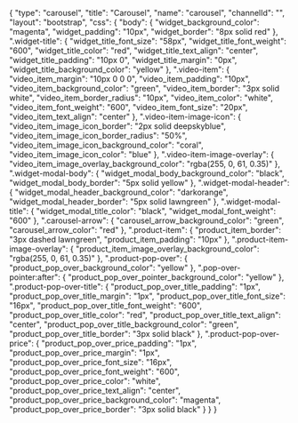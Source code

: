 {
  "type": "carousel",
  "title": "Carousel",
  "name": "carousel",
  "channelId": "",
  "layout": "bootstrap",
  "css": {
    "body": {
      "widget_background_color": "magenta",
      "widget_padding": "10px",
      "widget_border": "8px solid red"
    },
    ".widget-title": {
      "widget_title_font_size": "58px",
      "widget_title_font_weight": "600",
      "widget_title_color": "red",
      "widget_title_text_align": "center",
      "widget_title_padding": "10px 0",
      "widget_title_margin": "0px",
      "widget_title_background_color": "yellow"
    },
    ".video-item": {
      "video_item_margin": "10px 0 0 0",
      "video_item_padding": "10px",
      "video_item_background_color": "green",
      "video_item_border": "3px solid white",
      "video_item_border_radius": "10px",
      "video_item_color": "white",
      "video_item_font_weight": "600",
      "video_item_font_size": "20px",
      "video_item_text_align": "center"
    },
    ".video-item-image-icon": {
      "video_item_image_icon_border": "2px solid deepskyblue",
      "video_item_image_icon_border_radius": "50%",
      "video_item_image_icon_background_color": "coral",
      "video_item_image_icon_color": "blue"
    },
    ".video-item-image-overlay": {
      "video_item_image_overlay_background_color": "rgba(255, 0, 61, 0.35)"
    },
    ".widget-modal-body": {
      "widget_modal_body_background_color": "black",
      "widget_modal_body_border": "5px solid yellow"
    },
    ".widget-modal-header": {
      "widget_modal_header_background_color": "darkorange",
      "widget_modal_header_border": "5px solid lawngreen"
    },
    ".widget-modal-title": {
      "widget_modal_title_color": "black",
      "widget_modal_font_weight": "600"
    },
    ".carousel-arrow": {
      "carousel_arrow_background_color": "green",
      "carousel_arrow_color": "red"
    },
    ".product-item": {
      "product_item_border": "3px dashed lawngreen",
      "product_item_padding": "10px"
    },
    ".product-item-image-overlay": {
      "product_item_image_overlay_background_color": "rgba(255, 0, 61, 0.35)"
    },
    ".product-pop-over": {
      "product_pop_over_background_color": "yellow"
    },
    ".pop-over-pointer:after": {
      "product_pop_over_pointer_background_color": "yellow"
    },
    ".product-pop-over-title": {
      "product_pop_over_title_padding": "1px",
      "product_pop_over_title_margin": "1px",
      "product_pop_over_title_font_size": "16px",
      "product_pop_over_title_font_weight": "600",
      "product_pop_over_title_color": "red",
      "product_pop_over_title_text_align": "center",
      "product_pop_over_title_background_color": "green",
      "product_pop_over_title_border": "3px solid black"
    },
    ".product-pop-over-price": {
      "product_pop_over_price_padding": "1px",
      "product_pop_over_price_margin": "1px",
      "product_pop_over_price_font_size": "16px",
      "product_pop_over_price_font_weight": "600",
      "product_pop_over_price_color": "white",
      "product_pop_over_price_text_align": "center",
      "product_pop_over_price_background_color": "magenta",
      "product_pop_over_price_border": "3px solid black"
    }
  }
}
